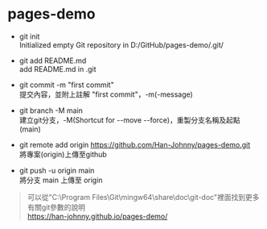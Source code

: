 # pages-demo

- git init <br />
Initialized empty Git repository in D:/GitHub/pages-demo/.git/

- git add README.md <br />
add README.md in .git

- git commit -m "first commit" <br />
提交內容，並附上註解 "first commit"，-m(-message)

- git branch -M main <br />
建立git分支，-M(Shortcut for --move --force)，重製分支名稱及起點 (main)

- git remote add origin https://github.com/Han-Johnny/pages-demo.git <br />
將專案(origin)上傳至github

- git push -u origin main <br />
將分支 main 上傳至 origin

> 可以從"C:\Program Files\Git\mingw64\share\doc\git-doc"裡面找到更多有關git參數的說明 <br />
> https://han-johnny.github.io/pages-demo/